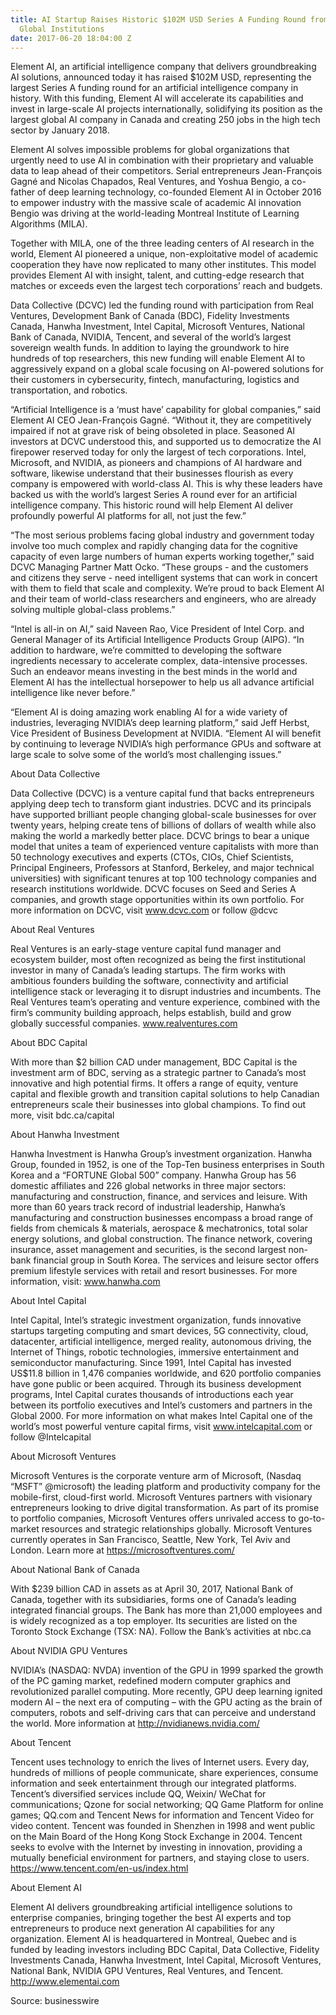 ```yaml
---
title: AI Startup Raises Historic $102M USD Series A Funding Round from DCVC and Leading
  Global Institutions
date: 2017-06-20 18:04:00 Z
---
```


Element AI, an artificial intelligence company that delivers groundbreaking AI solutions, announced today it has raised $102M USD, representing the largest Series A funding round for an artificial intelligence company in history. With this funding, Element AI will accelerate its capabilities and invest in large-scale AI projects internationally, solidifying its position as the largest global AI company in Canada and creating 250 jobs in the high tech sector by January 2018.

Element AI solves impossible problems for global organizations that urgently need to use AI in combination with their proprietary and valuable data to leap ahead of their competitors. Serial entrepreneurs Jean-François Gagné and Nicolas Chapados, Real Ventures, and Yoshua Bengio, a co-father of deep learning technology, co-founded Element AI in October 2016 to empower industry with the massive scale of academic AI innovation Bengio was driving at the world-leading Montreal Institute of Learning Algorithms (MILA).

Together with MILA, one of the three leading centers of AI research in the world, Element AI pioneered a unique, non-exploitative model of academic cooperation they have now replicated to many other institutes. This model provides Element AI with insight, talent, and cutting-edge research that matches or exceeds even the largest tech corporations’ reach and budgets.

Data Collective (DCVC) led the funding round with participation from Real Ventures, Development Bank of Canada (BDC), Fidelity Investments Canada, Hanwha Investment, Intel Capital, Microsoft Ventures, National Bank of Canada, NVIDIA, Tencent, and several of the world’s largest sovereign wealth funds. In addition to laying the groundwork to hire hundreds of top researchers, this new funding will enable Element AI to aggressively expand on a global scale focusing on AI-powered solutions for their customers in cybersecurity, fintech, manufacturing, logistics and transportation, and robotics.

“Artificial Intelligence is a ‘must have’ capability for global companies,” said Element AI CEO Jean-François Gagné. “Without it, they are competitively impaired if not at grave risk of being obsoleted in place. Seasoned AI investors at DCVC understood this, and supported us to democratize the AI firepower reserved today for only the largest of tech corporations. Intel, Microsoft, and NVIDIA, as pioneers and champions of AI hardware and software, likewise understand that their businesses flourish as every company is empowered with world-class AI. This is why these leaders have backed us with the world’s largest Series A round ever for an artificial intelligence company. This historic round will help Element AI deliver profoundly powerful AI platforms for all, not just the few.”

“The most serious problems facing global industry and government today involve too much complex and rapidly changing data for the cognitive capacity of even large numbers of human experts working together,” said DCVC Managing Partner Matt Ocko. “These groups - and the customers and citizens they serve - need intelligent systems that can work in concert with them to field that scale and complexity. We’re proud to back Element AI and their team of world-class researchers and engineers, who are already solving multiple global-class problems.”

“Intel is all-in on AI,” said Naveen Rao, Vice President of Intel Corp. and General Manager of its Artificial Intelligence Products Group (AIPG). “In addition to hardware, we’re committed to developing the software ingredients necessary to accelerate complex, data-intensive processes. Such an endeavor means investing in the best minds in the world and Element AI has the intellectual horsepower to help us all advance artificial intelligence like never before.”

“Element AI is doing amazing work enabling AI for a wide variety of industries, leveraging NVIDIA’s deep learning platform,” said Jeff Herbst, Vice President of Business Development at NVIDIA. “Element AI will benefit by continuing to leverage NVIDIA’s high performance GPUs and software at large scale to solve some of the world’s most challenging issues.”

About Data Collective

Data Collective (DCVC) is a venture capital fund that backs entrepreneurs applying deep tech to transform giant industries. DCVC and its principals have supported brilliant people changing global-scale businesses for over twenty years, helping create tens of billions of dollars of wealth while also making the world a markedly better place. DCVC brings to bear a unique model that unites a team of experienced venture capitalists with more than 50 technology executives and experts (CTOs, CIOs, Chief Scientists, Principal Engineers, Professors at Stanford, Berkeley, and major technical universities) with significant tenures at top 100 technology companies and research institutions worldwide. DCVC focuses on Seed and Series A companies, and growth stage opportunities within its own portfolio. For more information on DCVC, visit www.dcvc.com or follow @dcvc

About Real Ventures

Real Ventures is an early-stage venture capital fund manager and ecosystem builder, most often recognized as being the first institutional investor in many of Canada’s leading startups. The firm works with ambitious founders building the software, connectivity and artificial intelligence stack or leveraging it to disrupt industries and incumbents. The Real Ventures team’s operating and venture experience, combined with the firm’s community building approach, helps establish, build and grow globally successful companies. www.realventures.com

About BDC Capital

With more than $2 billion CAD under management, BDC Capital is the investment arm of BDC, serving as a strategic partner to Canada’s most innovative and high potential firms. It offers a range of equity, venture capital and flexible growth and transition capital solutions to help Canadian entrepreneurs scale their businesses into global champions. To find out more, visit bdc.ca/capital

About Hanwha Investment

Hanwha Investment is Hanwha Group’s investment organization. Hanwha Group, founded in 1952, is one of the Top-Ten business enterprises in South Korea and a “FORTUNE Global 500” company. Hanwha Group has 56 domestic affiliates and 226 global networks in three major sectors: manufacturing and construction, finance, and services and leisure. With more than 60 years track record of industrial leadership, Hanwha’s manufacturing and construction businesses encompass a broad range of fields from chemicals & materials, aerospace & mechatronics, total solar energy solutions, and global construction. The finance network, covering insurance, asset management and securities, is the second largest non-bank financial group in South Korea. The services and leisure sector offers premium lifestyle services with retail and resort businesses. For more information, visit: www.hanwha.com

About Intel Capital

Intel Capital, Intel’s strategic investment organization, funds innovative startups targeting computing and smart devices, 5G connectivity, cloud, datacenter, artificial intelligence, merged reality, autonomous driving, the Internet of Things, robotic technologies, immersive entertainment and semiconductor manufacturing. Since 1991, Intel Capital has invested US$11.8 billion in 1,476 companies worldwide, and 620 portfolio companies have gone public or been acquired. Through its business development programs, Intel Capital curates thousands of introductions each year between its portfolio executives and Intel’s customers and partners in the Global 2000. For more information on what makes Intel Capital one of the world’s most powerful venture capital firms, visit www.intelcapital.com or follow @Intelcapital

About Microsoft Ventures

Microsoft Ventures is the corporate venture arm of Microsoft, (Nasdaq “MSFT” @microsoft) the leading platform and productivity company for the mobile-first, cloud-first world. Microsoft Ventures partners with visionary entrepreneurs looking to drive digital transformation. As part of its promise to portfolio companies, Microsoft Ventures offers unrivaled access to go-to-market resources and strategic relationships globally. Microsoft Ventures currently operates in San Francisco, Seattle, New York, Tel Aviv and London. Learn more at https://microsoftventures.com/

About National Bank of Canada

With $239 billion CAD in assets as at April 30, 2017, National Bank of Canada, together with its subsidiaries, forms one of Canada’s leading integrated financial groups. The Bank has more than 21,000 employees and is widely recognized as a top employer. Its securities are listed on the Toronto Stock Exchange (TSX: NA). Follow the Bank’s activities at nbc.ca

About NVIDIA GPU Ventures

NVIDIA’s (NASDAQ: NVDA) invention of the GPU in 1999 sparked the growth of the PC gaming market, redefined modern computer graphics and revolutionized parallel computing. More recently, GPU deep learning ignited modern AI – the next era of computing – with the GPU acting as the brain of computers, robots and self-driving cars that can perceive and understand the world. More information at http://nvidianews.nvidia.com/

About Tencent

Tencent uses technology to enrich the lives of Internet users. Every day, hundreds of millions of people communicate, share experiences, consume information and seek entertainment through our integrated platforms. Tencent’s diversified services include QQ, Weixin/ WeChat for communications; Qzone for social networking; QQ Game Platform for online games; QQ.com and Tencent News for information and Tencent Video for video content. Tencent was founded in Shenzhen in 1998 and went public on the Main Board of the Hong Kong Stock Exchange in 2004. Tencent seeks to evolve with the Internet by investing in innovation, providing a mutually beneficial environment for partners, and staying close to users. https://www.tencent.com/en-us/index.html

About Element AI

Element AI delivers groundbreaking artificial intelligence solutions to enterprise companies, bringing together the best AI experts and top entrepreneurs to produce next generation AI capabilities for any organization. Element AI is headquartered in Montreal, Quebec and is funded by leading investors including BDC Capital, Data Collective, Fidelity Investments Canada, Hanwha Investment, Intel Capital, Microsoft Ventures, National Bank, NVIDIA GPU Ventures, Real Ventures, and Tencent. http://www.elementai.com

Source: businesswire